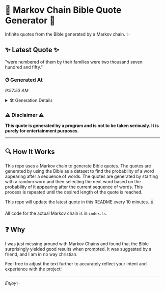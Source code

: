 # 📖 Markov Chain Bible Quote Generator 📖

Infinite quotes from the Bible generated by a Markov chain. ✨

## ✨ Latest Quote ✨
"were numbered of them by their families were two thousand seven hundred and fifty."

### ⏰ Generated At
*9:57:53 AM*

<details>
    <summary>🛠️ Generation Details</summary>
    <p>
        <strong>🌱 Seed:</strong> were<br>
        <strong>🔄 Iterations:</strong> 13<br>
        <strong>📜 Context History:</strong><br>[ were ]: numbered<br>[ were, numbered ]: of<br>[ were, numbered, of ]: them<br>[ were, numbered, of, them ]: by<br>[ were, numbered, of, them, by ]: their<br>[ were, numbered, of, them, by, their ]: families<br>[ numbered, of, them, by, their, families ]: were<br>[ of, them, by, their, families, were ]: two<br>[ them, by, their, families, were, two ]: thousand<br>[ by, their, families, were, two, thousand ]: seven<br>[ their, families, were, two, thousand, seven ]: hundred<br>[ families, were, two, thousand, seven, hundred ]: and<br>[ were, two, thousand, seven, hundred, and ]: fifty.<br>
    </p>
</details>

### ⚠️ Disclaimer ⚠️
**This quote is generated by a program and is not to be taken seriously. It is purely for entertainment purposes.**

---

## 🔍 How It Works

This repo uses a Markov chain to generate Bible quotes. The quotes are generated by using the Bible as a dataset to find the probability of a word appearing after a sequence of words. The quotes are generated by starting with a random word and then selecting the next word based on the probability of it appearing after the current sequence of words. This process is repeated until the desired length of the quote is reached.

This repo will update the latest quote in this README every 10 minutes. ⏳

All code for the actual Markov chain is in `index.ts`.

## ❓ Why

I was just messing around with Markov Chains and found that the Bible surprisingly yielded good results when prompted. 
It was suggested by a friend, and I am in no way christian.

Feel free to adjust the text further to accurately reflect your intent and experience with the project!

---

*Enjoy*✨
